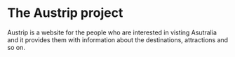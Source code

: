 # The Austrip project

Austrip is a website for the people who are interested in visting Asutralia and it provides them with information about the destinations, attractions and so on.
